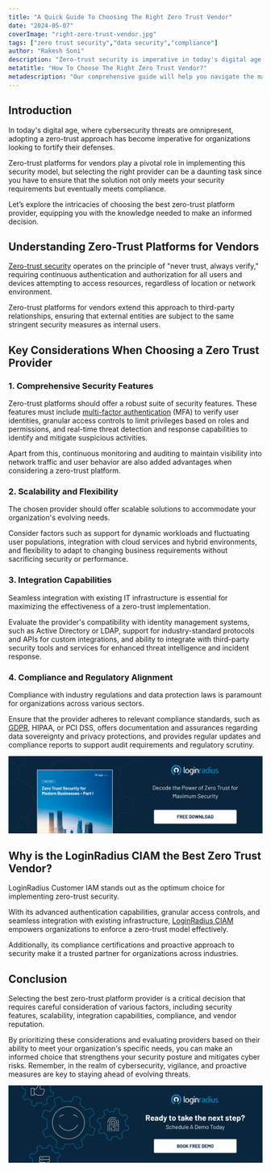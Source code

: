 ```yaml
---
title: "A Quick Guide To Choosing The Right Zero Trust Vendor"
date: "2024-05-07"
coverImage: "right-zero-trust-vendor.jpg"
tags: ["zero trust security","data security","compliance"]
author: "Rakesh Soni"
description: "Zero-trust security is imperative in today's digital age. However, choosing the right platform provider can be daunting. Our guide explores crucial factors like security features, scalability, and compliance, empowering you to make the best decision for your organization's cybersecurity needs."
metatitle: "How To Choose The Right Zero Trust Vendor?"
metadescription: "Our comprehensive guide will help you navigate the maze of zero-trust platform providers. Learn key considerations to make an informed choice for fortified security"
---
```

## Introduction

In today's digital age, where cybersecurity threats are omnipresent, adopting a zero-trust approach has become imperative for organizations looking to fortify their defenses. 

Zero-trust platforms for vendors play a pivotal role in implementing this security model, but selecting the right provider can be a daunting task since you have to ensure that the solution not only meets your security requirements but eventually meets compliance. 

Let’s explore the intricacies of choosing the best zero-trust platform provider, equipping you with the knowledge needed to make an informed decision.

## Understanding Zero-Trust Platforms for Vendors

[Zero-trust security](https://www.loginradius.com/blog/identity/beginners-guide-zero-trust-security/) operates on the principle of "never trust, always verify," requiring continuous authentication and authorization for all users and devices attempting to access resources, regardless of location or network environment. 

Zero-trust platforms for vendors extend this approach to third-party relationships, ensuring that external entities are subject to the same stringent security measures as internal users.

## Key Considerations When Choosing a Zero Trust Provider

### 1. Comprehensive Security Features

Zero-trust platforms should offer a robust suite of security features. These features must include [multi-factor authentication](https://www.loginradius.com/multi-factor-authentication/) (MFA) to verify user identities, granular access controls to limit privileges based on roles and permissions, and real-time threat detection and response capabilities to identify and mitigate suspicious activities. 

Apart from this, continuous monitoring and auditing to maintain visibility into network traffic and user behavior are also added advantages when considering a zero-trust platform. 

### 2. Scalability and Flexibility

The chosen provider should offer scalable solutions to accommodate your organization's evolving needs.

Consider factors such as support for dynamic workloads and fluctuating user populations, integration with cloud services and hybrid environments, and flexibility to adapt to changing business requirements without sacrificing security or performance.

### 3. Integration Capabilities

Seamless integration with existing IT infrastructure is essential for maximizing the effectiveness of a zero-trust implementation. 

Evaluate the provider's compatibility with identity management systems, such as Active Directory or LDAP, support for industry-standard protocols and APIs for custom integrations, and ability to integrate with third-party security tools and services for enhanced threat intelligence and incident response.

### 4. Compliance and Regulatory Alignment

Compliance with industry regulations and data protection laws is paramount for organizations across various sectors. 

Ensure that the provider adheres to relevant compliance standards, such as [GDPR](https://www.loginradius.com/gdpr-and-privacy/), HIPAA, or PCI DSS, offers documentation and assurances regarding data sovereignty and privacy protections, and provides regular updates and compliance reports to support audit requirements and regulatory scrutiny.

[![WP-zero-trust-security](WP-zero-trust-security.png)](https://www.loginradius.com/resource/whitepaper/zero-trust-security-modern-business/)

## Why is the LoginRadius CIAM the Best Zero Trust Vendor?

LoginRadius Customer IAM stands out as the optimum choice for implementing zero-trust security. 

With its advanced authentication capabilities, granular access controls, and seamless integration with existing infrastructure, [LoginRadius CIAM](https://www.loginradius.com/blog/identity/transform-business-with-loginradius-ciam/) empowers organizations to enforce a zero-trust model effectively. 

Additionally, its compliance certifications and proactive approach to security make it a trusted partner for organizations across industries.

## Conclusion

Selecting the best zero-trust platform provider is a critical decision that requires careful consideration of various factors, including security features, scalability, integration capabilities, compliance, and vendor reputation.

By prioritizing these considerations and evaluating providers based on their ability to meet your organization's specific needs, you can make an informed choice that strengthens your security posture and mitigates cyber risks. Remember, in the realm of cybersecurity, vigilance, and proactive measures are key to staying ahead of evolving threats.

[![book-a-free-demo-loginradius](../../assets/book-a-demo-loginradius.png)](https://www.loginradius.com/contact-us?utm_source=blog&utm_medium=web&utm_campaign=choosing-right-zero-trust-vendor)